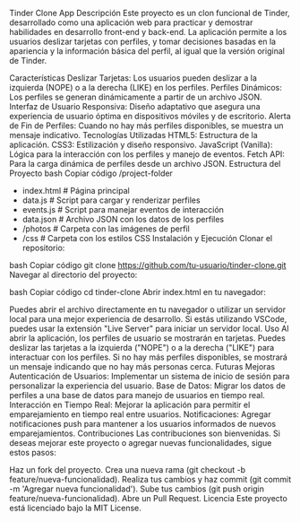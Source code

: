 Tinder Clone App
Descripción
Este proyecto es un clon funcional de Tinder, desarrollado como una aplicación web para practicar y demostrar habilidades en desarrollo front-end y back-end. La aplicación permite a los usuarios deslizar tarjetas con perfiles, y tomar decisiones basadas en la apariencia y la información básica del perfil, al igual que la versión original de Tinder.

Características
Deslizar Tarjetas: Los usuarios pueden deslizar a la izquierda (NOPE) o a la derecha (LIKE) en los perfiles.
Perfiles Dinámicos: Los perfiles se generan dinámicamente a partir de un archivo JSON.
Interfaz de Usuario Responsiva: Diseño adaptativo que asegura una experiencia de usuario óptima en dispositivos móviles y de escritorio.
Alerta de Fin de Perfiles: Cuando no hay más perfiles disponibles, se muestra un mensaje indicativo.
Tecnologías Utilizadas
HTML5: Estructura de la aplicación.
CSS3: Estilización y diseño responsivo.
JavaScript (Vanilla): Lógica para la interacción con los perfiles y manejo de eventos.
Fetch API: Para la carga dinámica de perfiles desde un archivo JSON.
Estructura del Proyecto
bash
Copiar código
/project-folder
  - index.html        # Página principal
  - data.js           # Script para cargar y renderizar perfiles
  - events.js         # Script para manejar eventos de interacción
  - data.json         # Archivo JSON con los datos de los perfiles
  - /photos           # Carpeta con las imágenes de perfil
  - /css              # Carpeta con los estilos CSS
Instalación y Ejecución
Clonar el repositorio:

bash
Copiar código
git clone https://github.com/tu-usuario/tinder-clone.git
Navegar al directorio del proyecto:

bash
Copiar código
cd tinder-clone
Abrir index.html en tu navegador:

Puedes abrir el archivo directamente en tu navegador o utilizar un servidor local para una mejor experiencia de desarrollo.
Si estás utilizando VSCode, puedes usar la extensión "Live Server" para iniciar un servidor local.
Uso
Al abrir la aplicación, los perfiles de usuario se mostrarán en tarjetas.
Puedes deslizar las tarjetas a la izquierda ("NOPE") o a la derecha ("LIKE") para interactuar con los perfiles.
Si no hay más perfiles disponibles, se mostrará un mensaje indicando que no hay más personas cerca.
Futuras Mejoras
Autenticación de Usuarios: Implementar un sistema de inicio de sesión para personalizar la experiencia del usuario.
Base de Datos: Migrar los datos de perfiles a una base de datos para manejo de usuarios en tiempo real.
Interacción en Tiempo Real: Mejorar la aplicación para permitir el emparejamiento en tiempo real entre usuarios.
Notificaciones: Agregar notificaciones push para mantener a los usuarios informados de nuevos emparejamientos.
Contribuciones
Las contribuciones son bienvenidas. Si deseas mejorar este proyecto o agregar nuevas funcionalidades, sigue estos pasos:

Haz un fork del proyecto.
Crea una nueva rama (git checkout -b feature/nueva-funcionalidad).
Realiza tus cambios y haz commit (git commit -m 'Agregar nueva funcionalidad').
Sube tus cambios (git push origin feature/nueva-funcionalidad).
Abre un Pull Request.
Licencia
Este proyecto está licenciado bajo la MIT License.